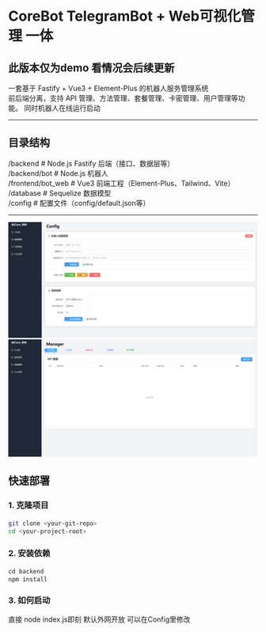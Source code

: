 # CoreBot TelegramBot + Web可视化管理 一体 

## 此版本仅为demo 看情况会后续更新

一套基于 Fastify + Vue3 + Element-Plus 的机器人服务管理系统  
前后端分离，支持 API 管理、方法管理、套餐管理、卡密管理、用户管理等功能。
同时机器人在线运行启动

---

## 目录结构
/backend # Node.js Fastify 后端（接口、数据层等）          
/backend/bot # Node.js 机器人   
/frontend/bot_web # Vue3 前端工程（Element-Plus、Tailwind、Vite）      
/database # Sequelize 数据模型      
/config # 配置文件（config/default.json等）    

---

![ShowBase#2](./ShowBase1.png)
![ShowBase#2](./ShowBase2.png)


## 快速部署

### 1. 克隆项目

```bash
git clone <your-git-repo>
cd <your-project-root>
```

### 2. 安装依赖


```node
cd backend
npm install
```

### 3. 如何启动

直接 node index.js即刻 默认外网开放 可以在Config里修改 
